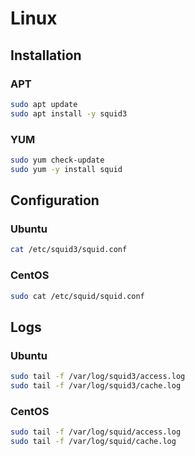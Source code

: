 # Linux

## Installation

### APT

```sh
sudo apt update
sudo apt install -y squid3
```

### YUM

```sh
sudo yum check-update
sudo yum -y install squid
```

## Configuration

### Ubuntu

```sh
cat /etc/squid3/squid.conf
```

### CentOS

```sh
sudo cat /etc/squid/squid.conf
```

## Logs

### Ubuntu

```sh
sudo tail -f /var/log/squid3/access.log
sudo tail -f /var/log/squid3/cache.log
```

### CentOS

```sh
sudo tail -f /var/log/squid/access.log
sudo tail -f /var/log/squid/cache.log
```
